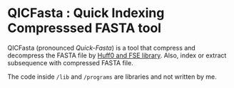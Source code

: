 QICFasta : Quick Indexing Compresssed FASTA tool
==============

QICFasta (pronounced _Quick-Fasta_) is a tool that compress and decompress the FASTA file by [Huff0 and FSE library](https://github.com/Cyan4973/FiniteStateEntropy).
Also, index or extract subsequence with compressed FASTA file.

The code inside `/lib` and `/programs` are libraries and not written by me.